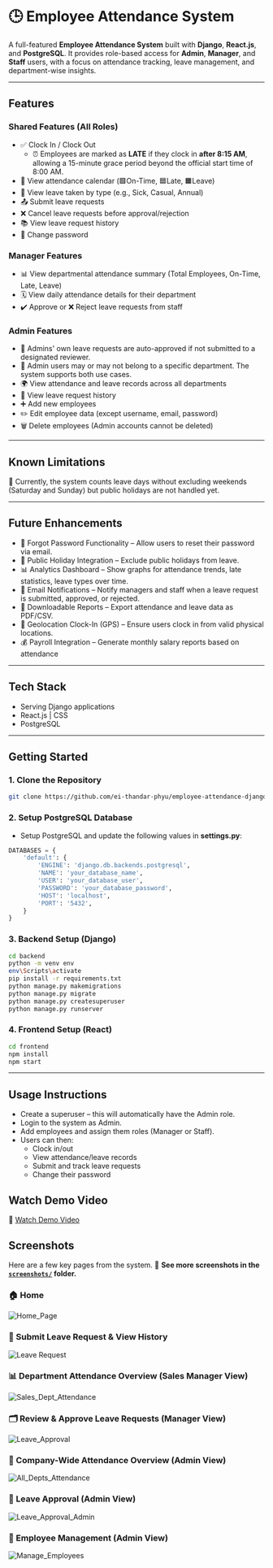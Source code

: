 # 🕒 Employee Attendance System

A full-featured **Employee Attendance System** built with **Django**, **React.js**, and **PostgreSQL**. It provides role-based access for **Admin**, **Manager**, and **Staff** users, with a focus on attendance tracking, leave management, and department-wise insights.

---

## Features

### Shared Features (All Roles)
- ✅ Clock In / Clock Out
    - ⏰ Employees are marked as **LATE** if they clock in **after 8:15 AM**, allowing a 15-minute grace period beyond the official start time of 8:00 AM.
- 📅 View attendance calendar (🟩On-Time, 🟦Late, 🟧Leave)
- 📝 View leave taken by type (e.g., Sick, Casual, Annual)
- 📤 Submit leave requests 
- ❌ Cancel leave requests before approval/rejection
- 📚 View leave request history
- 🔐 Change password

### Manager Features
- 📊 View departmental attendance summary (Total Employees, On-Time, Late, Leave)
- 🗓️ View daily attendance details for their department
- ✔️ Approve or ❌ Reject leave requests from staff

### Admin Features
- 📝 Admins' own leave requests are auto-approved if not submitted to a designated reviewer.
- 🏢 Admin users may or may not belong to a specific department. The system supports both use cases.
- 🌍 View attendance and leave records across all departments
- 👥 View leave request history
- ➕ Add new employees
- ✏️ Edit employee data (except username, email, password)
- 🗑️ Delete employees (Admin accounts cannot be deleted)

---

## Known Limitations

📆 Currently, the system counts leave days without excluding weekends (Saturday and Sunday) but public holidays are not handled yet.

---

## Future Enhancements
- 🔐 Forgot Password Functionality – Allow users to reset their password via email.
- 📆 Public Holiday Integration – Exclude public holidays from leave.
- 📊 Analytics Dashboard – Show graphs for attendance trends, late statistics, leave types over time.
- 📧 Email Notifications – Notify managers and staff when a leave request is submitted, approved, or rejected.
- 🧾 Downloadable Reports – Export attendance and leave data as PDF/CSV.
- 📍 Geolocation Clock-In (GPS) – Ensure users clock in from valid physical locations.
- 💰 Payroll Integration – Generate monthly salary reports based on attendance

---

## Tech Stack

- Serving Django applications
- React.js | CSS
- PostgreSQL

---

## Getting Started

### 1. Clone the Repository

```bash
git clone https://github.com/ei-thandar-phyu/employee-attendance-django-pj.git
```

### 2. Setup PostgreSQL Database
- Setup PostgreSQL and update the following values in **settings.py**:
```python
DATABASES = {
    'default': {
        'ENGINE': 'django.db.backends.postgresql',
        'NAME': 'your_database_name',
        'USER': 'your_database_user',
        'PASSWORD': 'your_database_password',
        'HOST': 'localhost',
        'PORT': '5432',
    }
}
```

### 3. Backend Setup (Django)
```bash
cd backend
python -m venv env
env\Scripts\activate
pip install -r requirements.txt
python manage.py makemigrations
python manage.py migrate
python manage.py createsuperuser
python manage.py runserver
```

### 4. Frontend Setup (React)
```bash
cd frontend
npm install
npm start
```

---

## Usage Instructions

- Create a superuser – this will automatically have the Admin role.
- Login to the system as Admin.
- Add employees and assign them roles (Manager or Staff).
- Users can then:
  - Clock in/out
  - View attendance/leave records
  - Submit and track leave requests
  - Change their password

##  Watch Demo Video
🎥 [Watch Demo Video](screenshots/EmployeeAttendanceSystem_Testing.mkv)

## Screenshots

Here are a few key pages from the system. 📸 **See more screenshots in the [`screenshots/`](./screenshots) folder.**

### 🏠 Home
![Home_Page](screenshots/homePage.PNG)

### 📝 Submit Leave Request & View History
![Leave Request](screenshots/leaveRequestAndHistory.PNG)

### 📊 Department Attendance Overview (Sales Manager View)
![Sales_Dept_Attendance](screenshots/salesDeptAttendance.PNG)

### 🗂️ Review & Approve Leave Requests (Manager View)
![Leave_Approval](screenshots/leaveApprovalPage.PNG)

### 🏢 Company-Wide Attendance Overview (Admin View)
![All_Depts_Attendance](screenshots/allDeptAttendance.PNG)

### 📝 Leave Approval (Admin View)
![Leave_Approval_Admin](screenshots/allLeaveApprovalPage.PNG)

### 👥 Employee Management (Admin View)
![Manage_Employees](screenshots/manageEmployeesPage.PNG)


